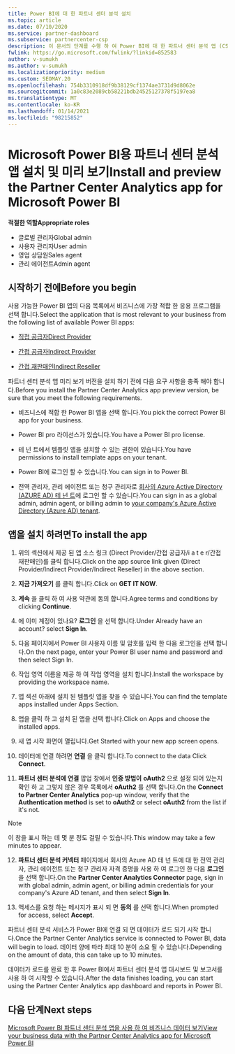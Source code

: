 ```yaml
---
title: Power BI에 대 한 파트너 센터 분석 설치
ms.topic: article
ms.date: 07/10/2020
ms.service: partner-dashboard
ms.subservice: partnercenter-csp
description: 이 문서의 단계를 수행 하 여 Power BI에 대 한 파트너 센터 분석 앱 (CSP의 직접 파트너)을 설치 하 고 미리 봅니다.
fwlink: https://go.microsoft.com/fwlink/?linkid=852583
author: v-sumukh
ms.author: v-sumukh
ms.localizationpriority: medium
ms.custom: SEOMAY.20
ms.openlocfilehash: 754b3310918df9b38129cf1374ae3731d9d8062e
ms.sourcegitcommit: 1a0c83e2089cb58221bdb24525127378f5197ea8
ms.translationtype: MT
ms.contentlocale: ko-KR
ms.lasthandoff: 01/14/2021
ms.locfileid: "98215852"
---
```

# <a name="install-and-preview-the-partner-center-analytics-app-for-microsoft-power-bi"></a><span data-ttu-id="01ef7-103">Microsoft Power BI용 파트너 센터 분석 앱 설치 및 미리 보기</span><span class="sxs-lookup"><span data-stu-id="01ef7-103">Install and preview the Partner Center Analytics app for Microsoft Power BI</span></span>


<span data-ttu-id="01ef7-104">**적절한 역할**</span><span class="sxs-lookup"><span data-stu-id="01ef7-104">**Appropriate roles**</span></span>
-   <span data-ttu-id="01ef7-105">글로벌 관리자</span><span class="sxs-lookup"><span data-stu-id="01ef7-105">Global admin</span></span>
-   <span data-ttu-id="01ef7-106">사용자 관리자</span><span class="sxs-lookup"><span data-stu-id="01ef7-106">User admin</span></span>
-   <span data-ttu-id="01ef7-107">영업 상담원</span><span class="sxs-lookup"><span data-stu-id="01ef7-107">Sales agent</span></span>
-   <span data-ttu-id="01ef7-108">관리 에이전트</span><span class="sxs-lookup"><span data-stu-id="01ef7-108">Admin agent</span></span>

## <a name="before-you-begin"></a><span data-ttu-id="01ef7-109">시작하기 전에</span><span class="sxs-lookup"><span data-stu-id="01ef7-109">Before you begin</span></span>

<span data-ttu-id="01ef7-110">사용 가능한 Power BI 앱의 다음 목록에서 비즈니스에 가장 적합 한 응용 프로그램을 선택 합니다.</span><span class="sxs-lookup"><span data-stu-id="01ef7-110">Select the application that is most relevant to your business from the following list of available Power BI apps:</span></span>
- [<span data-ttu-id="01ef7-111">직접 공급자</span><span class="sxs-lookup"><span data-stu-id="01ef7-111">Direct Provider</span></span>](https://appsource.microsoft.com/product/power-bi/partnercenteranalytics.direct_provider_partner_analytics)

- [<span data-ttu-id="01ef7-112">간접 공급자</span><span class="sxs-lookup"><span data-stu-id="01ef7-112">Indirect Provider</span></span>](https://appsource.microsoft.com/product/power-bi/partnercenteranalytics.indirect_provider_partner_analytics)

- [<span data-ttu-id="01ef7-113">간접 재판매인</span><span class="sxs-lookup"><span data-stu-id="01ef7-113">Indirect Reseller</span></span>](https://appsource.microsoft.com/product/power-bi/partnercenteranalytics.indirect_reseller_partner_analytics)

<span data-ttu-id="01ef7-114">파트너 센터 분석 앱 미리 보기 버전을 설치 하기 전에 다음 요구 사항을 충족 해야 합니다.</span><span class="sxs-lookup"><span data-stu-id="01ef7-114">Before you install the Partner Center Analytics app preview version, be sure that you meet the following requirements.</span></span>

- <span data-ttu-id="01ef7-115">비즈니스에 적합 한 Power BI 앱을 선택 합니다.</span><span class="sxs-lookup"><span data-stu-id="01ef7-115">You pick the correct Power BI app for your business.</span></span>

- <span data-ttu-id="01ef7-116">Power BI pro 라이선스가 있습니다.</span><span class="sxs-lookup"><span data-stu-id="01ef7-116">You have a Power BI pro license.</span></span>

- <span data-ttu-id="01ef7-117">테 넌 트에서 템플릿 앱을 설치할 수 있는 권한이 있습니다.</span><span class="sxs-lookup"><span data-stu-id="01ef7-117">You have permissions to install template apps on your tenant.</span></span>

- <span data-ttu-id="01ef7-118">Power BI에 로그인 할 수 있습니다.</span><span class="sxs-lookup"><span data-stu-id="01ef7-118">You can sign in to Power BI.</span></span>

- <span data-ttu-id="01ef7-119">전역 관리자, 관리 에이전트 또는 청구 관리자로 [회사의 Azure Active Directory (AZURE AD) 테 넌 트](azure-active-directory-tenants-and-partner-center.md)에 로그인 할 수 있습니다.</span><span class="sxs-lookup"><span data-stu-id="01ef7-119">You can sign in as a global admin, admin agent, or billing admin to [your company's Azure Active Directory (Azure AD) tenant](azure-active-directory-tenants-and-partner-center.md).</span></span>

## <a name="to-install-the-app"></a><span data-ttu-id="01ef7-120">앱을 설치 하려면</span><span class="sxs-lookup"><span data-stu-id="01ef7-120">To install the app</span></span>

1. <span data-ttu-id="01ef7-121">위의 섹션에서 제공 된 앱 소스 링크 (Direct Provider/간접 공급자/i a t e r/간접 재판매인)를 클릭 합니다.</span><span class="sxs-lookup"><span data-stu-id="01ef7-121">Click on the app source link given (Direct Provider/Indirect Provider/Indirect Reseller) in the above section.</span></span>

2. <span data-ttu-id="01ef7-122">**지금 가져오기** 를 클릭 합니다.</span><span class="sxs-lookup"><span data-stu-id="01ef7-122">Click on **GET IT NOW**.</span></span> 

3. <span data-ttu-id="01ef7-123">**계속** 을 클릭 하 여 사용 약관에 동의 합니다.</span><span class="sxs-lookup"><span data-stu-id="01ef7-123">Agree terms and conditions by clicking **Continue**.</span></span>

4. <span data-ttu-id="01ef7-124">에 이미 계정이 있나요? **로그인** 을 선택 합니다.</span><span class="sxs-lookup"><span data-stu-id="01ef7-124">Under Already have an account? select **Sign In**.</span></span>

5. <span data-ttu-id="01ef7-125">다음 페이지에서 Power BI 사용자 이름 및 암호를 입력 한 다음 로그인을 선택 합니다.</span><span class="sxs-lookup"><span data-stu-id="01ef7-125">On the next page, enter your Power BI user name and password and then select Sign In.</span></span>

6. <span data-ttu-id="01ef7-126">작업 영역 이름을 제공 하 여 작업 영역을 설치 합니다.</span><span class="sxs-lookup"><span data-stu-id="01ef7-126">Install the workspace by providing the workspace name.</span></span>

7. <span data-ttu-id="01ef7-127">앱 섹션 아래에 설치 된 템플릿 앱을 찾을 수 있습니다.</span><span class="sxs-lookup"><span data-stu-id="01ef7-127">You can find the template apps installed under Apps Section.</span></span>

8. <span data-ttu-id="01ef7-128">앱을 클릭 하 고 설치 된 앱을 선택 합니다.</span><span class="sxs-lookup"><span data-stu-id="01ef7-128">Click on Apps and choose the installed apps.</span></span>

9. <span data-ttu-id="01ef7-129">새 앱 시작 화면이 열립니다.</span><span class="sxs-lookup"><span data-stu-id="01ef7-129">Get Started with your new app screen opens.</span></span>

10. <span data-ttu-id="01ef7-130">데이터에 연결 하려면 **연결** 을 클릭 합니다.</span><span class="sxs-lookup"><span data-stu-id="01ef7-130">To connect to the data Click **Connect**.</span></span>

11. <span data-ttu-id="01ef7-131">**파트너 센터 분석에 연결** 팝업 창에서 **인증 방법이** **oAuth2** 으로 설정 되어 있는지 확인 하 고 그렇지 않은 경우 목록에서 **oAuth2** 를 선택 합니다.</span><span class="sxs-lookup"><span data-stu-id="01ef7-131">On the **Connect to Partner Center Analytics** pop-up window, verify that the **Authentication method** is set to **oAuth2** or select **oAuth2** from the list if it's not.</span></span> 

> [!NOTE]  
>  <span data-ttu-id="01ef7-132">이 창을 표시 하는 데 몇 분 정도 걸릴 수 있습니다.</span><span class="sxs-lookup"><span data-stu-id="01ef7-132">This window may take a few minutes to appear.</span></span>

12. <span data-ttu-id="01ef7-133">**파트너 센터 분석 커넥터** 페이지에서 회사의 Azure AD 테 넌 트에 대 한 전역 관리자, 관리 에이전트 또는 청구 관리자 자격 증명을 사용 하 여 로그인 한 다음 **로그인** 을 선택 합니다.</span><span class="sxs-lookup"><span data-stu-id="01ef7-133">On the **Partner Center Analytics Connector** page, sign in with global admin, admin agent, or billing admin credentials for your company's Azure AD tenant, and then select **Sign In**.</span></span>
 
13. <span data-ttu-id="01ef7-134">액세스를 요청 하는 메시지가 표시 되 면 **동의** 를 선택 합니다.</span><span class="sxs-lookup"><span data-stu-id="01ef7-134">When prompted for access, select **Accept**.</span></span> 

<span data-ttu-id="01ef7-135">파트너 센터 분석 서비스가 Power BI에 연결 되 면 데이터가 로드 되기 시작 합니다.</span><span class="sxs-lookup"><span data-stu-id="01ef7-135">Once the Partner Center Analytics service is connected to Power BI, data will begin to load.</span></span> <span data-ttu-id="01ef7-136">데이터 양에 따라 최대 10 분이 소요 될 수 있습니다.</span><span class="sxs-lookup"><span data-stu-id="01ef7-136">Depending on the amount of data, this can take up to 10 minutes.</span></span> 

<span data-ttu-id="01ef7-137">데이터가 로드를 완료 한 후 Power BI에서 파트너 센터 분석 앱 대시보드 및 보고서를 사용 하 여 시작할 수 있습니다.</span><span class="sxs-lookup"><span data-stu-id="01ef7-137">After the data finishes loading, you can start using the Partner Center Analytics app dashboard and reports in Power BI.</span></span>

## <a name="next-steps"></a><span data-ttu-id="01ef7-138">다음 단계</span><span class="sxs-lookup"><span data-stu-id="01ef7-138">Next steps</span></span>

[<span data-ttu-id="01ef7-139">Microsoft Power BI 파트너 센터 분석 앱을 사용 하 여 비즈니스 데이터 보기</span><span class="sxs-lookup"><span data-stu-id="01ef7-139">View your business data with the Partner Center Analytics app for Microsoft Power BI</span></span>](power-bi-app-for-direct-partners-use.md)

